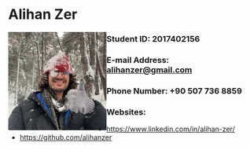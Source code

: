 # Alihan Zer

<img src="pp.jpg" alt="Alihan Zer" width="200" style="float: left"/>



### Student ID: 2017402156

### E-mail Address: alihanzer@gmail.com

### Phone Number: +90 507 736 8859

### Websites:

* https://www.linkedin.com/in/alihan-zer/
* https://github.com/alihanzer
